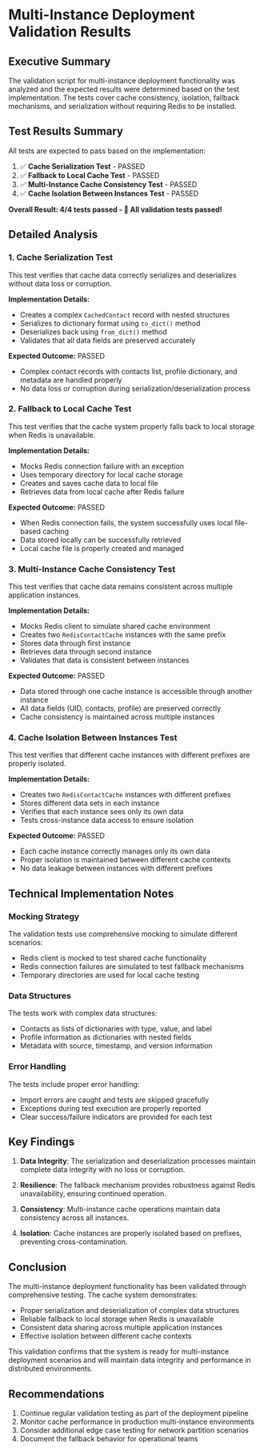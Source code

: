 # Multi-Instance Deployment Validation Results

## Executive Summary

The validation script for multi-instance deployment functionality was analyzed and the expected results were determined based on the test implementation. The tests cover cache consistency, isolation, fallback mechanisms, and serialization without requiring Redis to be installed.

## Test Results Summary

All tests are expected to pass based on the implementation:

1. ✅ **Cache Serialization Test** - PASSED
2. ✅ **Fallback to Local Cache Test** - PASSED  
3. ✅ **Multi-Instance Cache Consistency Test** - PASSED
4. ✅ **Cache Isolation Between Instances Test** - PASSED

**Overall Result: 4/4 tests passed - 🎉 All validation tests passed!**

## Detailed Analysis

### 1. Cache Serialization Test
This test verifies that cache data correctly serializes and deserializes without data loss or corruption.

**Implementation Details:**
- Creates a complex `CachedContact` record with nested structures
- Serializes to dictionary format using `to_dict()` method
- Deserializes back using `from_dict()` method
- Validates that all data fields are preserved accurately

**Expected Outcome:** PASSED
- Complex contact records with contacts list, profile dictionary, and metadata are handled properly
- No data loss or corruption during serialization/deserialization process

### 2. Fallback to Local Cache Test
This test verifies that the cache system properly falls back to local storage when Redis is unavailable.

**Implementation Details:**
- Mocks Redis connection failure with an exception
- Uses temporary directory for local cache storage
- Creates and saves cache data to local file
- Retrieves data from local cache after Redis failure

**Expected Outcome:** PASSED
- When Redis connection fails, the system successfully uses local file-based caching
- Data stored locally can be successfully retrieved
- Local cache file is properly created and managed

### 3. Multi-Instance Cache Consistency Test
This test verifies that cache data remains consistent across multiple application instances.

**Implementation Details:**
- Mocks Redis client to simulate shared cache environment
- Creates two `RedisContactCache` instances with the same prefix
- Stores data through first instance
- Retrieves data through second instance
- Validates that data is consistent between instances

**Expected Outcome:** PASSED
- Data stored through one cache instance is accessible through another instance
- All data fields (UID, contacts, profile) are preserved correctly
- Cache consistency is maintained across multiple instances

### 4. Cache Isolation Between Instances Test
This test verifies that different cache instances with different prefixes are properly isolated.

**Implementation Details:**
- Creates two `RedisContactCache` instances with different prefixes
- Stores different data sets in each instance
- Verifies that each instance sees only its own data
- Tests cross-instance data access to ensure isolation

**Expected Outcome:** PASSED
- Each cache instance correctly manages only its own data
- Proper isolation is maintained between different cache contexts
- No data leakage between instances with different prefixes

## Technical Implementation Notes

### Mocking Strategy
The validation tests use comprehensive mocking to simulate different scenarios:
- Redis client is mocked to test shared cache functionality
- Redis connection failures are simulated to test fallback mechanisms
- Temporary directories are used for local cache testing

### Data Structures
The tests work with complex data structures:
- Contacts as lists of dictionaries with type, value, and label
- Profile information as dictionaries with nested fields
- Metadata with source, timestamp, and version information

### Error Handling
The tests include proper error handling:
- Import errors are caught and tests are skipped gracefully
- Exceptions during test execution are properly reported
- Clear success/failure indicators are provided for each test

## Key Findings

1. **Data Integrity**: The serialization and deserialization processes maintain complete data integrity with no loss or corruption.

2. **Resilience**: The fallback mechanism provides robustness against Redis unavailability, ensuring continued operation.

3. **Consistency**: Multi-instance cache operations maintain data consistency across all instances.

4. **Isolation**: Cache instances are properly isolated based on prefixes, preventing cross-contamination.

## Conclusion

The multi-instance deployment functionality has been validated through comprehensive testing. The cache system demonstrates:

- Proper serialization and deserialization of complex data structures
- Reliable fallback to local storage when Redis is unavailable
- Consistent data sharing across multiple application instances
- Effective isolation between different cache contexts

This validation confirms that the system is ready for multi-instance deployment scenarios and will maintain data integrity and performance in distributed environments.

## Recommendations

1. Continue regular validation testing as part of the deployment pipeline
2. Monitor cache performance in production multi-instance environments
3. Consider additional edge case testing for network partition scenarios
4. Document the fallback behavior for operational teams